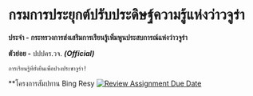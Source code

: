 # กรมการประยุกต์ปรับประดิษฐ์ความรู้แห่งว่าวจูร่า
**ประจำ - กระทรวงการส่งเสริมการเรียนรู้เพิ่มพูนประสบการณ์แห่งว่าวจูร่า**

**ตัวย่อย -** ปปปคร.วจ. ***(Official)***

```
การเรียนรู้ที่ยั่งยืนเพื่อปวงประชาจูร่า!
```
**โครงการสัมปทาน Bing Resy
[![Review Assignment Due Date](https://classroom.github.com/assets/deadline-readme-button-24ddc0f5d75046c5622901739e7c5dd533143b0c8e959d652212380cedb1ea36.svg)](https://classroom.github.com/a/QFq_JnZB)
